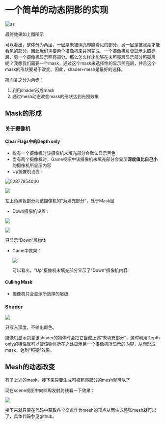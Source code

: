 # 一个简单的动态阴影的实现

![as](http://p5bpzbkxa.bkt.clouddn.com/Mask.gif)

最终效果如上图所示

可以看出，整体分为两层，一层是未被照亮却能看见的部分，另一层是被照亮才能看见的部分。因此我们需要两个摄像机来共同完成，一个摄像机负责显示未照亮层，另一个摄像机显示照亮部分。那么怎么样才能够在未照亮层显示部分照亮层呢？我想我们需要一个mask，通过这个mask来选择性的显示照亮层，并且这个mask的形状要易于改变。因此，shader+mesh是最好的选择。

简而言之分为两步：

1. 利用shader形成mask
2. 通过mesh动态改变mask的形状达到光照效果

## Mask的形成

### 关于摄像机

#### Clear Flags中的Depth only

* 仅有一个摄像机时该摄像机未填充部分会默认显示黑色
* 当有两个摄像机时，Game视图中该摄像机未填充部分会显示**深度值比自己小**的摄像机所显示内容
* Up摄像机设置：

![52377854040](http://p5bpzbkxa.bkt.clouddn.com/1523778540404.png)

![](http://p5bpzbkxa.bkt.clouddn.com/TR%29@~FL_%2878V3@WZE$M%251%25G.png)

左上角黑色部分为该摄像机的“为填充部分”，处于Mask层

* Down摄像机设置：

![](http://p5bpzbkxa.bkt.clouddn.com/$WC%28%25M6I1D_A4VY%253%5BF6D%297.png)

![](http://p5bpzbkxa.bkt.clouddn.com/GIT%60H8%29D5O$7$C%28K%60%5DK3@$U.png)

只显示“Down”层物体

* Game中效果：

  ![](http://p5bpzbkxa.bkt.clouddn.com/3VPC1SP6R1%7BLLEC4%25R%5B%7DNNM.png)

  可以看出，“Up”摄像机未填充部分显示了“Down”摄像机内容

#### Culling Mask

* 摄像机只会显示所选择的层级

### Shader

![](http://p5bpzbkxa.bkt.clouddn.com/shader.png)

只写入深度，不输出颜色。

摄像机显示包含该shader的物体时会把它当成上述“未填充部分”，这时利用Depth only的特性就可以使该物体所在之处显示另一个摄像机所显示的内容，从而形成mask，达到“照亮”效果。

## Mesh的动态改变

有了上述的mask，接下来只要生成可被照亮部分的mesh就可以了

现在scene视图中向四周发射射线看一下效果：

![](http://p5bpzbkxa.bkt.clouddn.com/%25%5B%60TI%25ON%28@L@ONBPXR_XTAF.png)

接下来就只要在代码中获取各个交点作为mesh的顶点从而生成整张mesh就可以了，具体代码参见github。